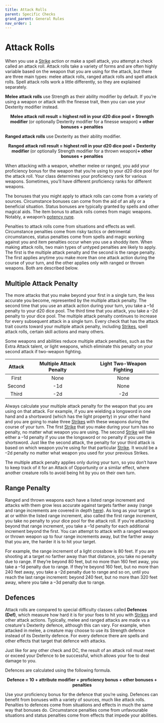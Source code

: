 ```yaml
---
title: Attack Rolls
parent: Specific Checks
grand_parent: General Rules
nav_order: 1
---
```


# Attack Rolls
When you use a [Strike](https://stormchaserroleplaying.com/stormchaserRPG/Combat/Actions/Strike/) action or make a spell attack, you attempt a check called an attack roll. Attack rolls take a variety of forms and are often highly variable based on the weapon that you are using for the attack, but there are three main types: melee attack rolls, ranged attack rolls and spell attack rolls. Spell attack rolls work a little differently, so they are explained separately.

**Melee attack rolls** use Strength as their ability modifier by default. If you’re using a weapon or attack with the finesse trait, then you can use your Dexterity modifier instead.

<center><strong>Melee attack roll result = highest roll in your d20 dice pool + Strength modifier </strong>(or optionally Dexterity modifier for a finesse weapon)<strong> + other bonuses + penalties</strong></center>

**Ranged attack rolls** use Dexterity as their ability modifier.

<center><strong>Ranged attack roll result = highest roll in your d20 dice pool + Dexterity modifier </strong>(or optionally Strength modifier for a thrown weapon)<strong>+ other bonuses + penalties</strong></center>

When attacking with a weapon, whether melee or ranged, you add your proficiency bonus for the weapon that you’re using to your d20 dice pool for the attack roll. Your class determines your proficiency rank for various weapons. Sometimes, you’ll have different proficiency ranks for different weapons.

The bonuses that you might apply to attack rolls can come from a variety of sources. Circumstance bonuses can come from the aid of an ally or a beneficial situation. Status bonuses are typically granted by spells and other magical aids. The item bonus to attack rolls comes from magic weapons. Notably, a weapon’s [potency rune](https://stormchaserroleplaying.com/stormchaserRPG/Equipment/Magic/Runes/#weapon-potency).

Penalties to attack rolls come from situations and effects as well. Circumstance penalties come from risky tactics or detrimental circumstances, status penalties come from spells and magic working against you and item penalties occur when you use a shoddy item. When making attack rolls, two main types of untyped penalties are likely to apply. The first is the multiple attack penalty and the second is the range penalty. The first applies anytime you make more than one attack action during the course of your turn, and the other applies only with ranged or thrown weapons. Both are described below.

## Multiple Attack Penalty
The more attacks that you make beyond your first in a single turn, the less accurate you become, represented by the multiple attack penalty. The second time that you use an attack action during your turn, you take a –1d penalty to your d20 dice pool. The third time that you attack, you take a –2d penalty to your dice pool. The multiple attack penalty continues to increase for every subsequent attack in a single turn. Every check that has the attack trait counts toward your multiple attack penalty, including [Strikes](https://stormchaserroleplaying.com/stormchaserRPG/Combat/Actions/Strike/), spell attack rolls, certain skill actions and many others.

Some weapons and abilities reduce multiple attack penalties, such as the Extra Attack talent, or light weapons, which eliminate this penalty on your second attack if two-weapon fighting.

| Attack | Multiple Attack Penalty | Light Two-Weapon Fighting |
|:------:|:-----------------------:|:-------------------------:|
| First  | None | None |
| Second | -1d  | None |
| Third  | -2d  | -2d  |

Always calculate your multiple attack penalty for the weapon that you are using on that attack. For example, if you are wielding a longsword in one hand and a shortsword (which has the light property) in your other hand and you are going to make three [Strikes](https://stormchaserroleplaying.com/stormchaserRPG/Combat/Actions/Strike/) with these weapons during the course of your turn. The first [Strike](https://stormchaserroleplaying.com/stormchaserRPG/Combat/Actions/Strike/) that you make during your turn has no penalty, no matter what weapon you are using. The second [Strike](https://stormchaserroleplaying.com/stormchaserRPG/Combat/Actions/Strike/) will take either a –1d penalty if you use the longsword or no penalty if you use the shortsword. Just like the second attack, the penalty for your third attack is based on which weapon you’re using for that particular [Strike](https://stormchaserroleplaying.com/stormchaserRPG/Combat/Actions/Strike/). It would be a –2d penalty no matter what weapon you used for your previous Strikes.

The multiple attack penalty applies only during your turn, so you don’t have to keep track of it for an Attack of Opportunity or a similar effect, where another creature rolls to avoid being hit by you on their own turn.

## Range Penalty
Ranged and thrown weapons each have a listed range increment and attacks with them grow less accurate against targets farther away (range and range increments are covered in depth [here]()). As long as your target is at or within the listed range increment, also called the first range increment, you take no penalty to your dice pool for the attack roll. If you’re attacking beyond that range increment, you take a –1d penalty for each additional increment beyond the first. You can attempt to attack with a ranged weapon or thrown weapon up to four range increments away, but the farther away that you are, the harder it is to hit your target.

For example, the range increment of a light crossbow is 80 feet. If you are shooting at a target no farther away than that distance, you take no penalty due to range. If they’re beyond 80 feet, but no more than 160 feet away, you take a –1d penalty due to range. If they’re beyond 160 feet, but no more than 240 feet away, you take a –2d penalty due to range and so on, until you reach the last range
increment: beyond 240 feet, but no more than 320 feet away, where you take a –3d penalty due to range.

## Defences
Attack rolls are compared to special difficulty classes called **Defences (Def)**, which measure how hard it is for your foes to hit you with [Strikes](https://stormchaserroleplaying.com/stormchaserRPG/Combat/Actions/Strike/) and other attack actions. Typically, melee and ranged attacks are made vs a creature's Dexterity defence, although this can vary. For example, when attacked in melee, a creature may choose to use its Strength defence instead of its Dexterity defence. For every defence there are spells and other effects that target that defence with attacks.

Just like for any other check and DC, the result of an attack roll must meet or exceed your Defence to be successful, which allows your foe to deal damage to you.

Defences are calculated using the following formula.

<center><strong>Defence = 10 + attribute modifier + proficiency bonus + other bonuses + penalties</strong></center>

Use your proficiency bonus for the defence that you’re using. Defences can benefit from bonuses with a variety of sources, much like attack rolls. Penalties to defences come from situations and effects in much the same way that bonuses do. Circumstance penalties come from unfavourable situations and status penalties come from effects that impede your abilities.
